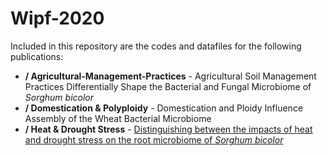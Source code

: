 # Wipf-2020

Included in this repository are the codes and datafiles for the following publications:
+ **/ Agricultural-Management-Practices** - Agricultural Soil Management Practices Differentially Shape the Bacterial and Fungal Microbiome of *Sorghum bicolor*
+ **/ Domestication & Polyploidy** - Domestication and Ploidy Influence Assembly of the Wheat Bacterial Microbiome
+ **/ Heat & Drought Stress** - [Distinguishing between the impacts of heat and drought stress on the root microbiome of *Sorghum bicolor*](https://doi.org/10.1094/PBIOMES-07-20-0052-R)
